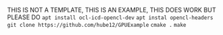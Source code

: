 THIS IS NOT A TEMPLATE, THIS IS AN EXAMPLE, THIS DOES WORK BUT PLEASE DO
`apt install ocl-icd-opencl-dev`
`apt instal opencl-headers`
`git clone https://github.com/hube12/GPUExample`
`cmake .`
`make`

